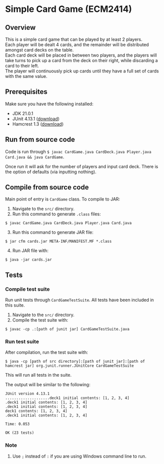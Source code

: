 # Simple Card Game (ECM2414)
## Overview
This is a simple card game that can be played by at least 2 players.\
Each player will be dealt 4 cards, and the remainder will be distributed amongst card decks on the table.\
Each card deck will be placed in between two players, and the players will take turns to pick up a card from the deck on their right, while discarding a card to their left.\
The player will continuously pick up cards until they have a full set of cards with the same value.

## Prerequisites
Make sure you have the following installed:
- JDK 21.0.1
- JUnit 4.13.1 ([download](https://repo1.maven.org/maven2/junit/junit/4.13.1/junit-4.13.1.jar))
- Hamcrest 1.3 ([download](https://repo1.maven.org/maven2/org/hamcrest/hamcrest-core/1.3/hamcrest-core-1.3.jar))

## Run from source code
Code is run through `$ javac CardGame.java CardDeck.java Player.java Card.java && java CardGame`.

Once run it will ask for the number of players and input card deck. There is the option of defaults (via inputting nothing).
## Compile from source code
Main point of entry is `CardGame` class. To compile to JAR:
1. Navigate to the `src/` directory.
2. Run this command to generate `.class` files:
```
$ javac CardGame.java CardDeck.java Player.java Card.java
```
3. Run this command to generate JAR file:
```
$ jar cfm cards.jar META-INF/MANIFEST.MF *.class
```
4. Run JAR file with:
```
$ java -jar cards.jar
```

## Tests
### Compile test suite
Run unit tests through `CardGameTestSuite`. All tests have been included in this suite.
1. Navigate to the `src/` directory.
2. Compile the test suite with:
```
$ javac -cp .:[path of junit jar] CardGameTestSuite.java
```

### Run test suite
After compilation, run the test suite with:
```
$ java -cp [path of src directory]:[path of junit jar]:[path of hamcrest jar] org.junit.runner.JUnitCore CardGameTestSuite
```
This will run all tests in the suite.

The output will be similar to the following:
```
JUnit version 4.13.1
....................deck1 initial contents: [1, 2, 3, 4]
.deck1 initial contents: [1, 2, 3, 4]
.deck1 initial contents: [1, 2, 3, 4]
deck1 contents: [1, 2, 3, 4]
.deck1 initial contents: [1, 2, 3, 4]

Time: 0.053

OK (23 tests)
```
### Note
1. Use `;` instead of `:` if you are using Windows command line to run.
